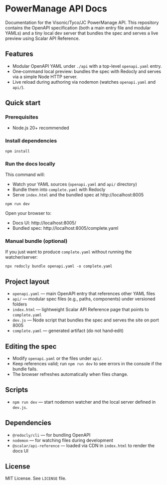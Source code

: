 # PowerManage API Docs

Documentation for the Visonic/Tyco/JC PowerManage API. This repository contains the OpenAPI specification (both a main entry file and modular YAMLs) and a tiny local dev server that bundles the spec and serves a live preview using Scalar API Reference.

## Features
- Modular OpenAPI YAML under `./api` with a top-level `openapi.yaml` entry.
- One‑command local preview: bundles the spec with Redocly and serves via a simple Node HTTP server.
- Live reload during authoring via nodemon (watches `openapi.yaml` and `api/`).

## Quick start

### Prerequisites
- Node.js 20+ recommended

### Install dependencies
```
npm install
```

### Run the docs locally
This command will:
- Watch your YAML sources (`openapi.yaml` and `api/` directory)
- Bundle them into `complete.yaml` with Redocly
- Serve `index.html` and the bundled spec at http://localhost:8005
```
npm run dev
```
Open your browser to:
- Docs UI: http://localhost:8005/
- Bundled spec: http://localhost:8005/complete.yaml

### Manual bundle (optional)
If you just want to produce `complete.yaml` without running the watcher/server:
```
npx redocly bundle openapi.yaml -o complete.yaml
```

## Project layout
- `openapi.yaml` — main OpenAPI entry that references other YAML files
- `api/` — modular spec files (e.g., paths, components) under versioned folders
- `index.html` — lightweight Scalar API Reference page that points to `complete.yaml`
- `dev.js` — Node script that bundles the spec and serves the site on port 8005
- `complete.yaml` — generated artifact (do not hand‑edit)

## Editing the spec
- Modify `openapi.yaml` or the files under `api/`.
- Keep references valid; run `npm run dev` to see errors in the console if the bundle fails.
- The browser refreshes automatically when files change.

## Scripts
- `npm run dev` — start nodemon watcher and the local server defined in `dev.js`.

## Dependencies
- `@redocly/cli` — for bundling OpenAPI
- `nodemon` — for watching files during development
- `@scalar/api-reference` — loaded via CDN in `index.html` to render the docs UI

## License
MIT License. See `LICENSE` file.
